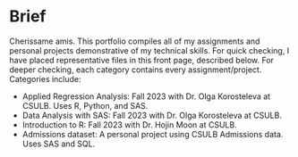 # Brief
Cherissame amis. This portfolio compiles all of my assignments and personal projects demonstrative of my technical skills. For quick checking, I have placed representative files in this front page, described below. For deeper checking, each category contains every assignment/project. Categories include:

* Applied Regression Analysis: Fall 2023 with Dr. Olga Korosteleva at CSULB. Uses R, Python, and SAS.
* Data Analysis with SAS: Fall 2023 with Dr. Olga Korosteleva at CSULB.
* Introduction to R: Fall 2023 with Dr. Hojin Moon at CSULB.
* Admissions dataset: A personal project using CSULB Admissions data. Uses SAS and SQL.
